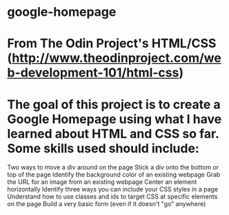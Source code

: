 # google-homepage

# From The Odin Project's HTML/CSS (http://www.theodinproject.com/web-development-101/html-css)

# The goal of this project is to create a Google Homepage using what I have learned about HTML and CSS so far. Some skills used should include:
Two ways to move a div around on the page
Stick a div onto the bottom or top of the page
Identify the background color of an existing webpage
Grab the URL for an image from an existing webpage
Center an element horizontally
Identify three ways you can include your CSS styles in a page
Understand how to use classes and ids to target CSS at specific elements on the page
Build a very basic form (even if it doesn't "go" anywhere)
